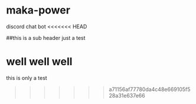 # maka-power
discord chat bot
<<<<<<< HEAD

##this is a sub header
just a test

well well well
=======
this is only a test
>>>>>>> a71156af77780da4c48e669105f528a31e637e66
